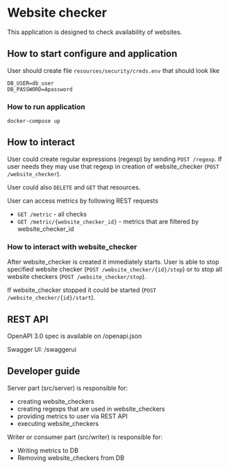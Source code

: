 # Website checker

This application is designed to check availability of websites.

## How to start configure and application

User should create file `resources/security/creds.env` that should look like
```
DB_USER=db_user
DB_PASSWORD=Apassword
```

### How to run application
```
docker-compose up 
```

## How to interact
User could create regular expressions (regexp) by sending `POST /regexp`.
If user needs they may use that regexp in creation of website_checker (`POST /website_checker`).

User could also `DELETE` and `GET` that resources.

User can access metrics by following REST requests
* `GET /metric` - all checks
* `GET /metric/{website_checker_id}` - metrics that are filtered by website_checker_id

### How to interact with website_checker

After website_checker is created it immediately starts.
User is able to stop specified website checker (`POST /website_checker/{id}/stop`)
or to stop  all website checkers (`POST /website_checker/stop`).

If website_checker stopped it could be started (`POST /website_checker/{id}/start`).

## REST API ##
OpenAPI 3.0 spec is available on /openapi.json

Swagger UI: /swaggerui

## Developer guide

Server part (src/server) is responsible for:
* creating website_checkers
* creating regexps that are used in website_checkers
* providing metrics to user via REST API
* executing website_checkers

Writer or consumer part (src/writer) is responsible for:
* Writing metrics to DB
* Removing website_checkers from DB